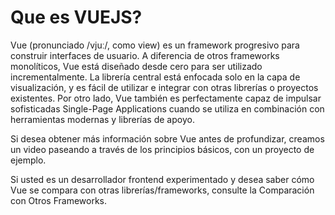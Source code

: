# Que es VUEJS?

Vue (pronunciado /vjuː/, como view) es un framework progresivo para construir interfaces de usuario. A diferencia de otros frameworks monolíticos, Vue está diseñado desde cero para ser utilizado incrementalmente. La librería central está enfocada solo en la capa de visualización, y es fácil de utilizar e integrar con otras librerías o proyectos existentes. Por otro lado, Vue también es perfectamente capaz de impulsar sofisticadas Single-Page Applications cuando se utiliza en combinación con herramientas modernas y librerías de apoyo.

Si desea obtener más información sobre Vue antes de profundizar, creamos un video paseando a través de los principios básicos, con un proyecto de ejemplo.

Si usted es un desarrollador frontend experimentado y desea saber cómo Vue se compara con otras librerías/frameworks, consulte la Comparación con Otros Frameworks.
